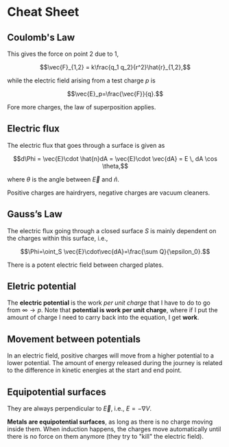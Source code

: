# Cheat Sheet

## Coulomb's Law
This gives the force on point 2 due to 1,

$$\vec{F}_{1,2} = k\frac{q_1 q_2}{r^2}\hat{r}_{1,2},$$

while the electric field arising from a test charge $p$ is

$$\vec{E}_p=\frac{\vec{F}}{q}.$$

Fore more charges, the law of superposition applies.


## Electric flux
The electric flux that goes through a surface is given as

$$d\Phi = \vec{E}\cdot \hat{n}dA = \vec{E}\cdot \vec{dA} =  E \, dA \cos \theta,$$ 

where $\theta$ is the angle between $\vec{E}$ and $\hat{n}$. 

Positive charges are hairdryers, negative charges are vacuum cleaners.

## Gauss’s Law

The electric flux going through a closed surface $S$ is mainly dependent on the charges within this surface, i.e.,

$$\Phi=\oint_S \vec{E}\cdot\vec{dA}=\frac{\sum Q}{\epsilon_0}.$$

There is a potent electric field between charged plates.

## Eletric potential

The **electric potential** is the work *per unit charge* that I have to do to go from $\infty \rightarrow p$.   Note that **potential is work per unit charge**, where if I put the amount of charge I need to carry back into the equation, I get **work**.

## Movement between potentials

In an electric field, positive charges will move from a higher potential to a lower potential. The amount of energy released during the journey is related to the difference in kinetic energies at the start and end point.

## Equipotential surfaces
They are always perpendicular to $\vec{E}$, i.e., $E= - \nabla V.$

**Metals are equipotential surfaces**, as long as there is no charge moving inside them. When induction happens, the charges move automatically until there is no force on them anymore (they try to "kill" the electric field).
